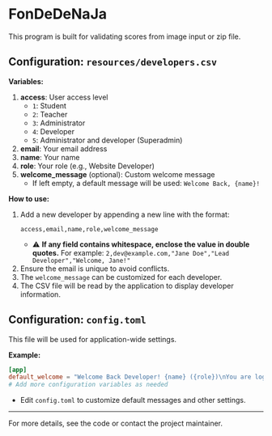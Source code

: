 FonDeDeNaJa
===================
This program is built for validating scores from image input or zip file.

## Configuration: `resources/developers.csv`

**Variables:**

1. **access**: User access level
    - `1`: Student
    - `2`: Teacher
    - `3`: Administrator
    - `4`: Developer
    - `5`: Administrator and developer (Superadmin)
2. **email**: Your email address
3. **name**: Your name
4. **role**: Your role (e.g., Website Developer)
5. **welcome_message** (optional): Custom welcome message
    - If left empty, a default message will be used: `Welcome Back, {name}!`

**How to use:**

1. Add a new developer by appending a new line with the format:
   ```csv
   access,email,name,role,welcome_message
   ```
   - ⚠️ **If any field contains whitespace, enclose the value in double quotes.**
     For example: `2,dev@example.com,"Jane Doe","Lead Developer","Welcome, Jane!"`
2. Ensure the email is unique to avoid conflicts.
3. The `welcome_message` can be customized for each developer.
4. The CSV file will be read by the application to display developer information.

## Configuration: `config.toml`

This file will be used for application-wide settings.

**Example:**
```toml
[app]
default_welcome = "Welcome Back Developer! {name} ({role})\nYou are logged in as: {email}"
# Add more configuration variables as needed
```

- Edit `config.toml` to customize default messages and other settings.

---

For more details, see the code or contact the project maintainer.